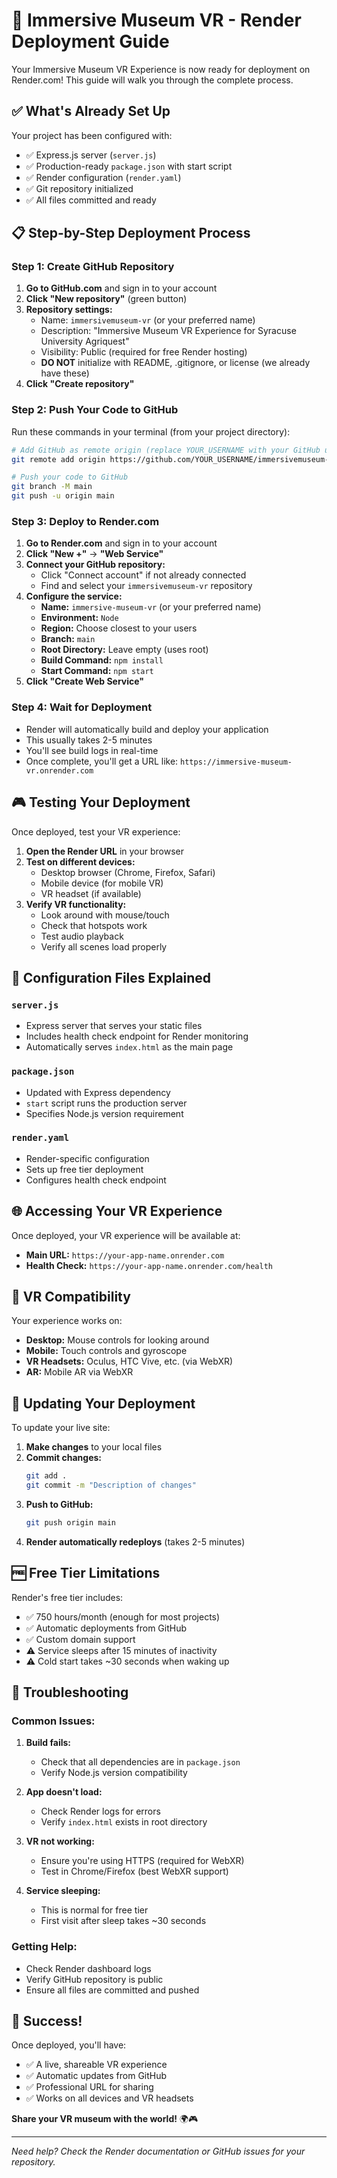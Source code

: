 <!--
Immersive Museum Maker - A tool that helps people create immersive storytelling worlds using the A-Frame open source library. Output is optimized for mobile phones, desktop (WASD keys) and the Meta Quest headset browser.

Copyright (C) 2025  Dan Pacheco

This program is free software: you can redistribute it and/or modify it under the terms of the GNU General Public License as published by the Free Software Foundation, either version 3 of the License, or (at your option) any later version.

This program is distributed in the hope that it will be useful,
but WITHOUT ANY WARRANTY; without even the implied warranty of MERCHANTABILITY or FITNESS FOR A PARTICULAR PURPOSE.  See the GNU General Public License in the LICENSE file of this repository for more details.
-->
# 🚀 Immersive Museum VR - Render Deployment Guide

Your Immersive Museum VR Experience is now ready for deployment on Render.com! This guide will walk you through the complete process.

## ✅ What's Already Set Up

Your project has been configured with:
- ✅ Express.js server (`server.js`)
- ✅ Production-ready `package.json` with start script
- ✅ Render configuration (`render.yaml`)
- ✅ Git repository initialized
- ✅ All files committed and ready

## 📋 Step-by-Step Deployment Process

### Step 1: Create GitHub Repository

1. **Go to GitHub.com** and sign in to your account
2. **Click "New repository"** (green button)
3. **Repository settings:**
   - Name: `immersivemuseum-vr` (or your preferred name)
   - Description: "Immersive Museum VR Experience for Syracuse University Agriquest"
   - Visibility: Public (required for free Render hosting)
   - **DO NOT** initialize with README, .gitignore, or license (we already have these)
4. **Click "Create repository"**

### Step 2: Push Your Code to GitHub

Run these commands in your terminal (from your project directory):

```bash
# Add GitHub as remote origin (replace YOUR_USERNAME with your GitHub username)
git remote add origin https://github.com/YOUR_USERNAME/immersivemuseum-vr.git

# Push your code to GitHub
git branch -M main
git push -u origin main
```

### Step 3: Deploy to Render.com

1. **Go to Render.com** and sign in to your account
2. **Click "New +"** → **"Web Service"**
3. **Connect your GitHub repository:**
   - Click "Connect account" if not already connected
   - Find and select your `immersivemuseum-vr` repository
4. **Configure the service:**
   - **Name:** `immersive-museum-vr` (or your preferred name)
   - **Environment:** `Node`
   - **Region:** Choose closest to your users
   - **Branch:** `main`
   - **Root Directory:** Leave empty (uses root)
   - **Build Command:** `npm install`
   - **Start Command:** `npm start`
5. **Click "Create Web Service"**

### Step 4: Wait for Deployment

- Render will automatically build and deploy your application
- This usually takes 2-5 minutes
- You'll see build logs in real-time
- Once complete, you'll get a URL like: `https://immersive-museum-vr.onrender.com`

## 🎮 Testing Your Deployment

Once deployed, test your VR experience:

1. **Open the Render URL** in your browser
2. **Test on different devices:**
   - Desktop browser (Chrome, Firefox, Safari)
   - Mobile device (for mobile VR)
   - VR headset (if available)
3. **Verify VR functionality:**
   - Look around with mouse/touch
   - Check that hotspots work
   - Test audio playback
   - Verify all scenes load properly

## 🔧 Configuration Files Explained

### `server.js`
- Express server that serves your static files
- Includes health check endpoint for Render monitoring
- Automatically serves `index.html` as the main page

### `package.json`
- Updated with Express dependency
- `start` script runs the production server
- Specifies Node.js version requirement

### `render.yaml`
- Render-specific configuration
- Sets up free tier deployment
- Configures health check endpoint

## 🌐 Accessing Your VR Experience

Once deployed, your VR experience will be available at:
- **Main URL:** `https://your-app-name.onrender.com`
- **Health Check:** `https://your-app-name.onrender.com/health`

## 📱 VR Compatibility

Your experience works on:
- **Desktop:** Mouse controls for looking around
- **Mobile:** Touch controls and gyroscope
- **VR Headsets:** Oculus, HTC Vive, etc. (via WebXR)
- **AR:** Mobile AR via WebXR

## 🔄 Updating Your Deployment

To update your live site:

1. **Make changes** to your local files
2. **Commit changes:**
   ```bash
   git add .
   git commit -m "Description of changes"
   ```
3. **Push to GitHub:**
   ```bash
   git push origin main
   ```
4. **Render automatically redeploys** (takes 2-5 minutes)

## 🆓 Free Tier Limitations

Render's free tier includes:
- ✅ 750 hours/month (enough for most projects)
- ✅ Automatic deployments from GitHub
- ✅ Custom domain support
- ⚠️ Service sleeps after 15 minutes of inactivity
- ⚠️ Cold start takes ~30 seconds when waking up

## 🚨 Troubleshooting

### Common Issues:

1. **Build fails:**
   - Check that all dependencies are in `package.json`
   - Verify Node.js version compatibility

2. **App doesn't load:**
   - Check Render logs for errors
   - Verify `index.html` exists in root directory

3. **VR not working:**
   - Ensure you're using HTTPS (required for WebXR)
   - Test in Chrome/Firefox (best WebXR support)

4. **Service sleeping:**
   - This is normal for free tier
   - First visit after sleep takes ~30 seconds

### Getting Help:

- Check Render dashboard logs
- Verify GitHub repository is public
- Ensure all files are committed and pushed

## 🎉 Success!

Once deployed, you'll have:
- ✅ A live, shareable VR experience
- ✅ Automatic updates from GitHub
- ✅ Professional URL for sharing
- ✅ Works on all devices and VR headsets

**Share your VR museum with the world!** 🌍🎮

---

*Need help? Check the Render documentation or GitHub issues for your repository.*
